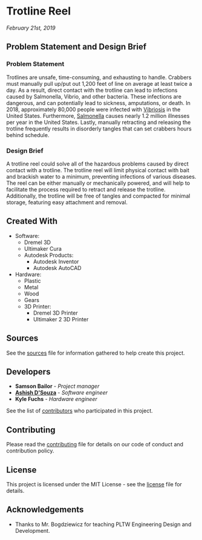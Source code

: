 # Trotline Reel
*February 21st, 2019*

## Problem Statement and Design Brief

### Problem Statement
Trotlines are unsafe, time-consuming, and exhausting to handle. Crabbers must manually pull up/put out 1,200 feet of line on average at least twice a day. As a result, direct contact with the trotline can lead to infections caused by Salmonella, Vibrio, and other bacteria. These infections are dangerous, and can potentially lead to sickness, amputations, or death. In 2018, approximately 80,000 people were infected with [Vibriosis](https://www.cdc.gov/vibrio/index.html) in the United States. Furthermore, [Salmonella](https://www.cdc.gov/salmonella/index.html) causes nearly 1.2 million illnesses per year in the United States. Lastly, manually retracting and releasing the trotline frequently results in disorderly tangles that can set crabbers hours behind schedule.

### Design Brief
A trotline reel could solve all of the hazardous problems caused by direct contact with a trotline. The trotline reel will limit physical contact with bait and brackish water to a minimum, preventing infections of various diseases. The reel can be either manually or mechanically powered, and will help to facilitate the process required to retract and release the trotline. Additionally, the trotline will be free of tangles and compacted for minimal storage, featuring easy attachment and removal.

## Created With
* Software:
  * Dremel 3D
  * Ultimaker Cura
  * Autodesk Products:
    * Autodesk Inventor
    * Autodesk AutoCAD
* Hardware:
  * Plastic
  * Metal
  * Wood
  * Gears
  * 3D Printer:
    * Dremel 3D Printer
    * Ultimaker 2 3D Printer

## Sources
See the [sources](/docs/sources.md) file for information gathered to help create this project.

## Developers
* **Samson Bailor** - *Project manager*
* [**Ashish D'Souza**](https://github.com/computer-geek64/) - *Software engineer*
* **Kyle Fuchs** - *Hardware engineer*

See the list of [contributors](/docs/CONTRIBUTORS.md) who participated in this project.

## Contributing
Please read the [contributing](/docs/CONTRIBUTING.md) file for details on our code of conduct and contribution policy.

## License
This project is licensed under the MIT License - see the [license](LICENSE.md) file for details.

## Acknowledgements
* Thanks to Mr. Bogdziewicz for teaching PLTW Engineering Design and Development.
